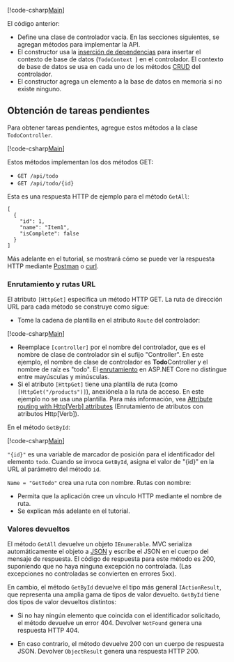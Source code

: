[!code-csharp[Main](../../tutorials/first-web-api/sample/TodoApi/Controllers/TodoController2.cs?name=snippet_todo1)]

El código anterior:

* Define una clase de controlador vacía. En las secciones siguientes, se agregan métodos para implementar la API.
* El constructor usa la [inserción de dependencias](xref:fundamentals/dependency-injection) para insertar el contexto de base de datos (`TodoContext `) en el controlador. El contexto de base de datos se usa en cada uno de los métodos [CRUD](https://wikipedia.org/wiki/Create,_read,_update_and_delete) del controlador.
* El constructor agrega un elemento a la base de datos en memoria si no existe ninguno.

## <a name="getting-to-do-items"></a>Obtención de tareas pendientes

Para obtener tareas pendientes, agregue estos métodos a la clase `TodoController`.

[!code-csharp[Main](../../tutorials/first-web-api/sample/TodoApi/Controllers/TodoController.cs?name=snippet_GetAll)]

Estos métodos implementan los dos métodos GET:

* `GET /api/todo`
* `GET /api/todo/{id}`

Esta es una respuesta HTTP de ejemplo para el método `GetAll`:

```
[
  {
    "id": 1,
    "name": "Item1",
    "isComplete": false
  }
]
   ```

Más adelante en el tutorial, se mostrará cómo se puede ver la respuesta HTTP mediante [Postman](https://www.getpostman.com/) o [curl](https://developer.apple.com/legacy/library/documentation/Darwin/Reference/ManPages/man1/curl.1.html).

### <a name="routing-and-url-paths"></a>Enrutamiento y rutas URL

El atributo `[HttpGet]` especifica un método HTTP GET. La ruta de dirección URL para cada método se construye como sigue:

* Tome la cadena de plantilla en el atributo `Route` del controlador:

[!code-csharp[Main](../../tutorials/first-web-api/sample/TodoApi/Controllers/TodoController.cs?name=TodoController&highlight=3)]

* Reemplace `[controller]` por el nombre del controlador, que es el nombre de clase de controlador sin el sufijo "Controller". En este ejemplo, el nombre de clase de controlador es **Todo**Controller y el nombre de raíz es "todo". El [enrutamiento](xref:mvc/controllers/routing) en ASP.NET Core no distingue entre mayúsculas y minúsculas.
* Si el atributo `[HttpGet]` tiene una plantilla de ruta (como `[HttpGet("/products")]`), anexiónela a la ruta de acceso. En este ejemplo no se usa una plantilla. Para más información, vea [Attribute routing with Http[Verb] attributes](xref:mvc/controllers/routing#attribute-routing-with-httpverb-attributes) (Enrutamiento de atributos con atributos Http[Verb]).

En el método `GetById`:

[!code-csharp[Main](../../tutorials/first-web-api/sample/TodoApi/Controllers/TodoController.cs?name=snippet_GetByID&highlight=1-2)]

`"{id}"` es una variable de marcador de posición para el identificador del elemento `todo`. Cuando se invoca `GetById`, asigna el valor de "{id}" en la URL al parámetro del método `id`.

`Name = "GetTodo"` crea una ruta con nombre. Rutas con nombre:

* Permita que la aplicación cree un vínculo HTTP mediante el nombre de ruta.
* Se explican más adelante en el tutorial.

### <a name="return-values"></a>Valores devueltos

El método `GetAll` devuelve un objeto `IEnumerable`. MVC serializa automáticamente el objeto a [JSON](http://www.json.org/) y escribe el JSON en el cuerpo del mensaje de respuesta. El código de respuesta para este método es 200, suponiendo que no haya ninguna excepción no controlada. (Las excepciones no controladas se convierten en errores 5xx).

En cambio, el método `GetById` devuelve el tipo más general `IActionResult`, que representa una amplia gama de tipos de valor devuelto. `GetById` tiene dos tipos de valor devueltos distintos:

* Si no hay ningún elemento que coincida con el identificador solicitado, el método devuelve un error 404. Devolver `NotFound` genera una respuesta HTTP 404.

* En caso contrario, el método devuelve 200 con un cuerpo de respuesta JSON. Devolver `ObjectResult` genera una respuesta HTTP 200.

